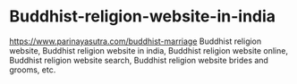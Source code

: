 # Buddhist-religion-website-in-india
https://www.parinayasutra.com/buddhist-marriage Buddhist religion website, Buddhist religion website in india, Buddhist religion website online, Buddhist religion website search, Buddhist religion website brides and grooms, etc.
